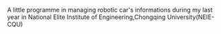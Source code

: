 A little programme in managing robotic car's informations during my last year in National Elite Institute of Engineering,Chongqing University(NEIE-CQU)
